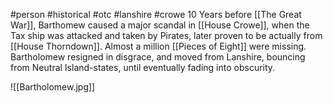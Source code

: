 #person #historical #otc #lanshire #crowe
10 Years before [[The Great War]], Barthomew caused a major scandal in [[House Crowe]], when the Tax ship was attacked and taken by Pirates, later proven to be actually from [[House Thorndown]].  Almost a million [[Pieces of Eight]] were missing.  Bartholomew resigned in disgrace, and moved from Lanshire, bouncing from Neutral Island-states, until eventually fading into obscurity.  

![[Bartholomew.jpg]]